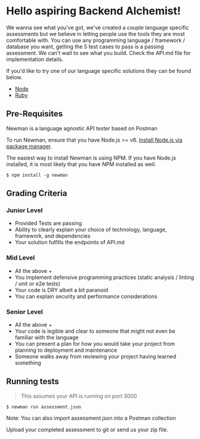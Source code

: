 # Hello aspiring Backend Alchemist!

We wanna see what you've got, we've created a couple language specific assessments but we believe in letting people use the tools they are most comfortable with. You can use any programming language / framework / database you want, getting the 5 test cases to pass is a passing assessment. We can't wait to see what you build. Check the API.md file for implementation details.

If you'd like to try one of our language specific solutions they can be found below.
- [Node](https://github.com/pgalchemy/players-api-skeleton)
- [Ruby](https://github.com/pgalchemy/players-api-ruby)

## Pre-Requisites

Newman is a language agnostic API tester based on Postman

To run Newman, ensure that you have Node.js >= v6. [Install Node.js via package manager](https://nodejs.org/en/download/package-manager/).

The easiest way to install Newman is using NPM. If you have Node.js installed, it is most likely that you have NPM installed as well.

```console
$ npm install -g newman
```

## Grading Criteria
### Junior Level
- Provided Tests are passing
- Ability to clearly explain your choice of technology, language, framework, and dependencies
- Your solution fulfills the endpoints of API.md
### Mid Level
- All the above + 
- You implement defensive programming practices (static analysis / linting / unit or e2e tests)
- Your code is DRY albeit a bit paranoid
- You can explain security and performance considerations
### Senior Level
- All the above +
- Your code is legible and clear to someone that might not even be familiar with the language
- You can present a plan for how you would take your project from planning to deployment and maintenance
- Someone walks away from reviewing your project having learned something 

## Running tests

> This assumes your API is running on port 3000

```console
$ newman run assessment.json
```

Note: You can also import assessment.json into a Postman collection

Upload your completed assessment to git or send us your zip file.
